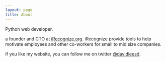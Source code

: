 ```yaml
---
layout: page
title: About
---
```


Python web developer.

a founder and CTO at [iRecognize.org](http://iRecognize.org). iRecognize provide tools to help motivate employees and other co-workers for small to mid size companies.


If you like my website, you can follow me on twitter [@davidleesd](https://twitter.com/davidleesd).
